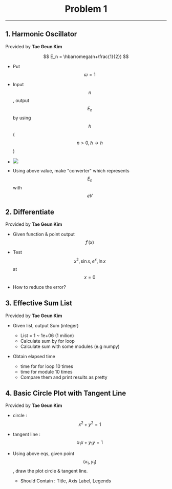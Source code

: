 <h1 style="text-align:center">Problem 1</h1>

---

## 1. Harmonic Oscillator

Provided by **Tae Geun Kim**


$$
E_n = \hbar\omega(n+\frac{1}{2})
$$


* Put $$\omega=1$$
* Input $$n$$, output $$E_n$$ by using $$\hbar$$ \($$n>0, \hbar \rightarrow h$$\)

* ![](https://wikimedia.org/api/rest_v1/media/math/render/svg/aa5a2ba0277fc95bf1b3f3cb37138a13ad376ac7)

* Using above value, make "converter" which represents $$E_n$$ with $$eV$$

## 2. Differentiate

Provided by **Tae Geun Kim**

* Given function & point output $$f'(x)$$

* Test $$x^2, \sin x, e^x, \ln x$$ at $$x = 0$$

* How to reduce the error?

## 3. Effective Sum List

Provided by **Tae Geun Kim**

* Given list, output Sum \(integer\)

  * List = 1 ~ 1e+06 \(1 milion\)
  * Calculate sum by for loop
  * Calculate sum with some modules \(e.g numpy\)

* Obtain elapsed time

  * time for for loop 10 times
  * time for module 10 times
  * Compare them and print results as pretty



## 4. Basic Circle Plot with Tangent Line

Provided by **Tae Geun Kim**

* circle : $$x^2 + y^2 = 1$$
* tangent line : $$x_1 x + y_1 y = 1$$

* Using above eqs, given point $$(x_1, y_1)$$, draw the plot circle & tangent line.
  * Should Contain : Title, Axis Label, Legends



